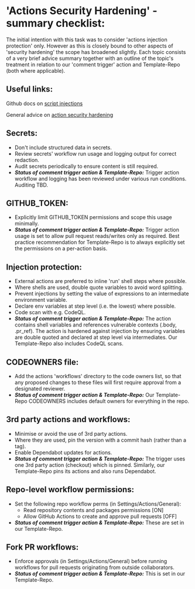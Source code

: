 # 'Actions Security Hardening' - summary checklist:

The initial intention with this task was to consider 'actions injection protection' only. However as this is closely bound to other aspects of 'security hardening' the scope has broadened slightly. Each topic consists of a very brief advice summary together with an outline of the topic's treatment in relation to our 'comment trigger' action and Template-Repo (both where applicable).

## Useful links:

Github docs on [script injections](https://docs.github.com/en/actions/security-guides/security-hardening-for-github-actions#understanding-the-risk-of-script-injections)

General advice on [action security hardening](https://blog.gitguardian.com/github-actions-security-cheat-sheet/)

## Secrets:

- Don't include structured data in secrets.
- Review secrets' workflow run usage and logging output for correct redaction.
- Audit secrets periodically to ensure content is still required.
- ***Status of comment trigger action & Template-Repo:*** Trigger action workflow and logging has been reviewed under various run conditions. Auditing TBD.

## GITHUB_TOKEN:

- Explicitly limit GITHUB_TOKEN permissions and scope this usage minimally.
- ***Status of comment trigger action & Template-Repo:*** Trigger action usage is set to allow pull request reads/writes only as required. Best practice recommendation for Template-Repo is to always explicitly set the permissions on a per-action basis.

## Injection protection:

- External actions are preferred to inline 'run' shell steps where possible.
- Where shells are used, double quote variables to avoid word splitting.
- Prevent injections by setting the value of expressions to an intermediate environment variable.
- Declare env variables at step level (i.e. the lowest) where possible.
- Code scan with e.g. CodeQL.
- ***Status of comment trigger action & Template-Repo:*** The action contains shell variables and references vulnerable contexts (.body, .pr_ref). The action is hardened against injection by ensuring variables are double quoted and declared at step level via intermediates. Our Template-Repo also includes CodeQL scans.

## CODEOWNERS file:

- Add the actions 'workflows' directory to the code owners list, so that any proposed changes to these files will first require approval from a designated reviewer.
- ***Status of comment trigger action & Template-Repo:*** Our Template-Repo CODEOWNERS includes default owners for everything in the repo.

## 3rd party actions and workflows:

- Minimise or avoid the use of 3rd party actions.
- Where they are used, pin the version with a commit hash (rather than a tag).
- Enable Dependabot updates for actions.
- ***Status of comment trigger action & Template-Repo:*** The trigger uses one 3rd party action (checkout) which is pinned. Similarly, our Template-Repo pins its actions and also runs Dependabot.

## Repo-level workflow permissions:
- Set the following repo workflow perms (in Settings/Actions/General):
    - Read repository contents and packages permissions [ON]
    - Allow GitHub Actions to create and approve pull requests [OFF] 
- ***Status of comment trigger action & Template-Repo:*** These are set in our Template-Repo.

## Fork PR workflows:
- Enforce approvals (in Settings/Actions/General) before running workflows for pull requests originating from outside collaborators.
- ***Status of comment trigger action & Template-Repo:*** This is set in our Template-Repo.
